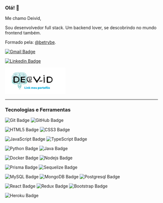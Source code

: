 
### Olá! 👋

Me chamo Deivid,

Sou desenvolvedor full stack. Um backend lover, se descobrindo no mundo frontend também.

Formado pela: [@betrybe](https://github.com/betrybe).

[![Gmail  Badge](https://img.shields.io/badge/-deividdeveloper22@gmail.com-c14438?style=flat-square&logo=Gmail&logoColor=white&link=mailto:deividdeveloper22@gmail.com)](mailto:deividdeveloper22@gmail.com)


[![Linkedin Badge](https://img.shields.io/badge/linkedin-%230077B5.svg?&style=for-the-badge&logo=linkedin&logoColor=white&link=https://www.linkedin.com/in/deivid-borges/)](https://www.linkedin.com/in/deivid-borges/)

<a href="https://deividborges.dev.br/" targer="blank" rel="noopener noreferrer">
  <img src="https://github.com/DeividBorges93/DeividBorges93/blob/main/logo-link-my-portfolio.png"       alt="logo deivid borges portfolio" width="200"/>
</a>


---
### Tecnologias e Ferramentas 

![Git Badge](https://img.shields.io/badge/-Git-black?style=flat-square&logo=git)
![GitHub Badge](https://img.shields.io/badge/-GitHub-black?style=flat-square&logo=github)

![HTML5 Badge](https://img.shields.io/badge/-HTML5-black?style=flat-square&logo=html5&logoColor=white)
![CSS3 Badge](https://img.shields.io/badge/-CSS3-black?style=flat-square&logo=css3)

![JavaScript Badge](https://img.shields.io/badge/-JavaScript-black?style=flat-square&logo=javascript)
![TypeScript Badge](https://img.shields.io/badge/-TypeScript-black?style=flat-square&logo=typescript)

![Python Badge](https://img.shields.io/badge/-Python-black?style=flat-square&logo=python)
![Java Badge](https://img.shields.io/badge/-Java-black?style=flat-square&logo=java)

![Docker Badge](https://img.shields.io/badge/-Docker-black?style=flat-square&logo=docker)
![Nodejs Badge](https://img.shields.io/badge/-Nodejs-black?style=flat-square&logo=Node.js)

![Prisma Badge](https://img.shields.io/badge/-Prisma-black?style=flat-square&logo=prisma)
![Sequelize Badge](https://img.shields.io/badge/-Sequelize-black?style=flat-square&logo=sequelize)

![MySQL Badge](https://img.shields.io/badge/-MySQL-black?style=flat-square&logo=mysql)
![MongoDB Badge](https://img.shields.io/badge/-Mongodb-black?style=flat-square&logo=mongodb)
![Postgresql Badge](https://img.shields.io/badge/-Postgresql-black?style=flat-square&logo=postgresql)

![React Badge](https://img.shields.io/badge/-React-black?style=flat-square&logo=react)
![Redux Badge](https://img.shields.io/badge/-Redux-black?style=flat-square&logo=redux)
![Bootstrap Badge](https://img.shields.io/badge/-Bootstrap-black?style=flat-square&logo=bootstrap)

![Heroku Badge](https://img.shields.io/badge/-Heroku-black?style=flat-square&logo=heroku)


